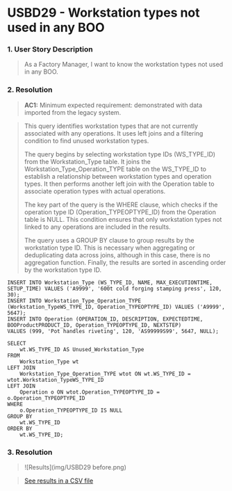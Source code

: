 # USBD29 - Workstation types not used in any BOO

### 1. User Story Description

>  As a Factory Manager, I want to know the workstation types not used in any BOO.


### 2. Resolution
>**AC1:** Minimum expected requirement: demonstrated with data imported from the
legacy system.

>This query identifies workstation types that are not currently associated with any operations. It uses left joins and a filtering condition to find unused workstation types.
>
>The query begins by selecting workstation type IDs (WS_TYPE_ID) from the Workstation_Type table. It joins the Workstation_Type_Operation_TYPE table on the WS_TYPE_ID to establish a relationship between workstation types and operation types. It then performs another left join with the Operation table to associate operation types with actual operations.
>
>The key part of the query is the WHERE clause, which checks if the operation type ID (Operation_TYPEOPTYPE_ID) from the Operation table is NULL. This condition ensures that only workstation types not linked to any operations are included in the results.
>
>The query uses a GROUP BY clause to group results by the workstation type ID. This is necessary when aggregating or deduplicating data across joins, although in this case, there is no aggregation function. Finally, the results are sorted in ascending order by the workstation type ID.

    INSERT INTO Workstation_Type (WS_TYPE_ID, NAME, MAX_EXECUTIONTIME, SETUP_TIME) VALUES ('A9999', '600t cold forging stamping press', 120, 30);
    INSERT INTO Workstation_Type_Operation_TYPE (Workstation_TypeWS_TYPE_ID, Operation_TYPEOPTYPE_ID) VALUES ('A9999', 5647);
    INSERT INTO Operation (OPERATION_ID, DESCRIPTION, EXPECTEDTIME, BOOProductPRODUCT_ID, Operation_TYPEOPTYPE_ID, NEXTSTEP)
    VALUES (999, 'Pot handles riveting', 120, 'AS99999S99', 5647, NULL);
    
    SELECT
        wt.WS_TYPE_ID AS Unused_Workstation_Type
    FROM
        Workstation_Type wt
    LEFT JOIN
        Workstation_Type_Operation_TYPE wtot ON wt.WS_TYPE_ID = wtot.Workstation_TypeWS_TYPE_ID
    LEFT JOIN
        Operation o ON wtot.Operation_TYPEOPTYPE_ID = o.Operation_TYPEOPTYPE_ID
    WHERE
        o.Operation_TYPEOPTYPE_ID IS NULL
    GROUP BY
        wt.WS_TYPE_ID
    ORDER BY
        wt.WS_TYPE_ID;
    




### 3. Resolution

>![Results](img/USBD29 before.png)

>[See results in a CSV file](csv_result/USBD29.csv)



